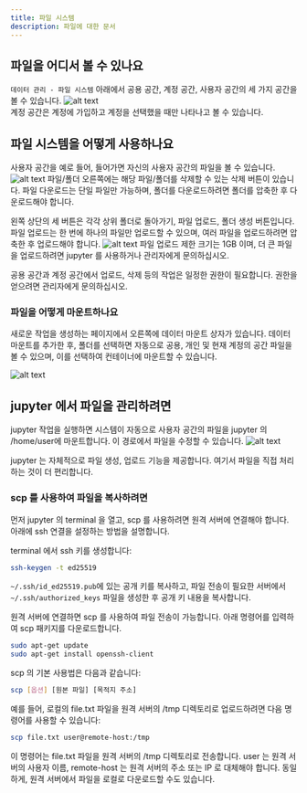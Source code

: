 ```yaml
---
title: 파일 시스템
description: 파일에 대한 문서
---
```


## 파일을 어디서 볼 수 있나요

`데이터 관리 - 파일 시스템` 아래에서 공용 공간, 계정 공간, 사용자 공간의 세 가지 공간을 볼 수 있습니다.
![alt text](./img/filesystem.webp)  
계정 공간은 계정에 가입하고 계정을 선택했을 때만 나타나고 볼 수 있습니다.

## 파일 시스템을 어떻게 사용하나요

사용자 공간을 예로 들어, 들어가면 자신의 사용자 공간의 파일을 볼 수 있습니다.
![alt text](./img/userspace.webp)
파일/폴더 오른쪽에는 해당 파일/폴더를 삭제할 수 있는 삭제 버튼이 있습니다. 파일 다운로드는 단일 파일만 가능하며, 폴더를 다운로드하려면 폴더를 압축한 후 다운로드해야 합니다.

왼쪽 상단의 세 버튼은 각각 상위 폴더로 돌아가기, 파일 업로드, 폴더 생성 버튼입니다.
파일 업로드는 한 번에 하나의 파일만 업로드할 수 있으며, 여러 파일을 업로드하려면 압축한 후 업로드해야 합니다.
![alt text](./img/upload.webp)
파일 업로드 제한 크기는 1GB 이며, 더 큰 파일을 업로드하려면 jupyter 를 사용하거나 관리자에게 문의하십시오.

공용 공간과 계정 공간에서 업로드, 삭제 등의 작업은 일정한 권한이 필요합니다. 권한을 얻으려면 관리자에게 문의하십시오.

### 파일을 어떻게 마운트하나요

새로운 작업을 생성하는 페이지에서 오른쪽에 데이터 마운트 상자가 있습니다. 데이터 마운트를 추가한 후, 폴더를 선택하면 자동으로 공용, 개인 및 현재 계정의 공간 파일을 볼 수 있으며, 이를 선택하여 컨테이너에 마운트할 수 있습니다.

![alt text](./img/file-mount.webp)

## jupyter 에서 파일을 관리하려면

jupyter 작업을 실행하면 시스템이 자동으로 사용자 공간의 파일을 jupyter 의 /home/user에 마운트합니다. 이 경로에서 파일을 수정할 수 있습니다.
![alt text](./img/jupyter.webp)

jupyter 는 자체적으로 파일 생성, 업로드 기능을 제공합니다. 여기서 파일을 직접 처리하는 것이 더 편리합니다.

### scp 를 사용하여 파일을 복사하려면

먼저 jupyter 의 terminal 을 열고, scp 를 사용하려면 원격 서버에 연결해야 합니다. 아래에 ssh 연결을 설정하는 방법을 설명합니다.

terminal 에서 ssh 키를 생성합니다:

```bash
ssh-keygen -t ed25519
```

`~/.ssh/id_ed25519.pub`에 있는 공개 키를 복사하고, 파일 전송이 필요한 서버에서 `~/.ssh/authorized_keys` 파일을 생성한 후 공개 키 내용을 복사합니다.

원격 서버에 연결하면 scp 를 사용하여 파일 전송이 가능합니다. 아래 명령어를 입력하여 scp 패키지를 다운로드합니다.

```bash
sudo apt-get update
sudo apt-get install openssh-client
```

scp 의 기본 사용법은 다음과 같습니다:

```bash
scp [옵션] [원본 파일] [목적지 주소]
```

예를 들어, 로컬의 file.txt 파일을 원격 서버의 /tmp 디렉토리로 업로드하려면 다음 명령어를 사용할 수 있습니다:

```bash
scp file.txt user@remote-host:/tmp
```

이 명령어는 file.txt 파일을 원격 서버의 /tmp 디렉토리로 전송합니다. user 는 원격 서버의 사용자 이름, remote-host 는 원격 서버의 주소 또는 IP 로 대체해야 합니다.
동일하게, 원격 서버에서 파일을 로컬로 다운로드할 수도 있습니다.